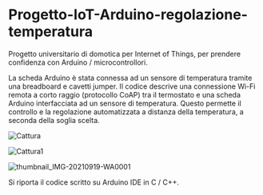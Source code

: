 # Progetto-IoT-Arduino-regolazione-temperatura
Progetto universitario di domotica per Internet of Things, per prendere confidenza con Arduino / microcontrollori.

La scheda Arduino è stata connessa ad un sensore di temperatura tramite una breadboard e cavetti jumper.
Il codice descrive una connessione Wi-Fi remota a corto raggio (protocollo CoAP) tra il termostato e una scheda Arduino interfacciata ad un sensore di temperatura.
Questo permette il controllo e la regolazione automatizzata a distanza della temperatura, a seconda della soglia scelta.

![Cattura](https://github.com/cla1994/Progetto-IoT-Arduino-regolazione-temperatura/assets/116500326/0874fe4e-427a-4eb4-a3f9-fe781da7ba4d)

![Cattura1](https://github.com/cla1994/Progetto-IoT-Arduino-regolazione-temperatura/assets/116500326/b3451c7a-f77b-4a7f-8e11-365ce7f8a71b)

![thumbnail_IMG-20210919-WA0001](https://github.com/cla1994/Progetto-IoT-Arduino-regolazione-temperatura/assets/116500326/59f65fe5-4374-4122-b326-bb0bba6fdba6)


Si riporta il codice scritto su Arduino IDE in C / C++.
